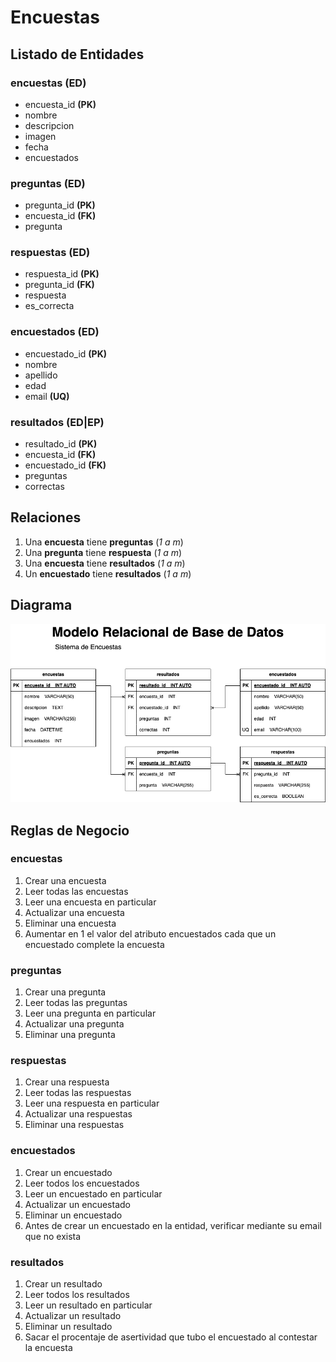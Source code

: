 # Encuestas

## Listado de Entidades

### encuestas **(ED)**

- encuesta_id **(PK)**
- nombre
- descripcion
- imagen
- fecha
- encuestados

### preguntas **(ED)**

- pregunta_id **(PK)**
- encuesta_id **(FK)**
- pregunta

### respuestas **(ED)**

- respuesta_id **(PK)**
- pregunta_id **(FK)**
- respuesta
- es_correcta

### encuestados **(ED)**

- encuestado_id **(PK)**
- nombre
- apellido
- edad
- email **(UQ)**

### resultados **(ED|EP)**

- resultado_id **(PK)**
- encuesta_id **(FK)**
- encuestado_id **(FK)**
- preguntas
- correctas

## Relaciones

1. Una **encuesta** tiene **preguntas** (_1 a m_)
1. Una **pregunta** tiene **respuesta** (_1 a m_)
1. Una **encuesta** tiene **resultados** (_1 a m_)
1. Un **encuestado** tiene **resultados** (_1 a m_)

## Diagrama

![Modelo Relacional](Encuestas_ModeloRelacionalBD.drawio.png)

## Reglas de Negocio

### encuestas

1. Crear una encuesta
1. Leer todas las encuestas
1. Leer una encuesta en particular
1. Actualizar una encuesta
1. Eliminar una encuesta
1. Aumentar en 1 el valor del atributo encuestados cada que un encuestado complete la encuesta

### preguntas

1. Crear una pregunta
1. Leer todas las preguntas
1. Leer una pregunta en particular
1. Actualizar una pregunta
1. Eliminar una pregunta

### respuestas

1. Crear una respuesta
1. Leer todas las respuestas
1. Leer una respuesta en particular
1. Actualizar una respuestas
1. Eliminar una respuestas

### encuestados

1. Crear un encuestado
1. Leer todos los encuestados
1. Leer un encuestado en particular
1. Actualizar un encuestado
1. Eliminar un encuestado
1. Antes de crear un encuestado en la entidad, verificar mediante su email que no exista

### resultados

1. Crear un resultado
1. Leer todos los resultados
1. Leer un resultado en particular
1. Actualizar un resultado
1. Eliminar un resultado
1. Sacar el procentaje de asertividad que tubo el encuestado al contestar la encuesta
